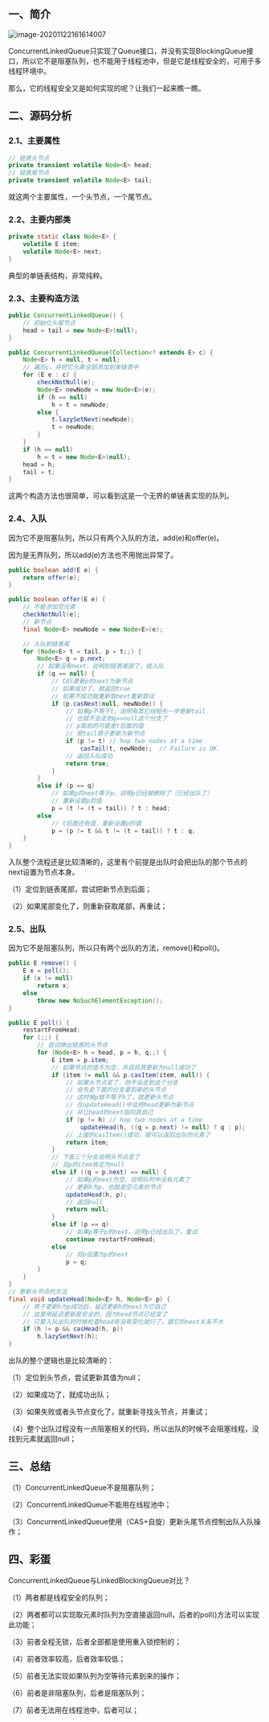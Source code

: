 

## 一、简介

![image-20201122161614007](https://gitee.com/icecandy/imgbed/raw/master/Java/基础/20201122161615.png)

ConcurrentLinkedQueue只实现了Queue接口，并没有实现BlockingQueue接口，所以它不是阻塞队列，也不能用于线程池中，但是它是线程安全的，可用于多线程环境中。

那么，它的线程安全又是如何实现的呢？让我们一起来瞧一瞧。

## 二、源码分析

### 2.1、主要属性

```java
// 链表头节点
private transient volatile Node<E> head;
// 链表尾节点
private transient volatile Node<E> tail;
```

就这两个主要属性，一个头节点，一个尾节点。

### 2.2、主要内部类

```java
private static class Node<E> {
    volatile E item;
    volatile Node<E> next;
}
```

典型的单链表结构，非常纯粹。

### 2.3、主要构造方法
```java
public ConcurrentLinkedQueue() {
    // 初始化头尾节点
    head = tail = new Node<E>(null);
}

public ConcurrentLinkedQueue(Collection<? extends E> c) {
    Node<E> h = null, t = null;
    // 遍历c，并把它元素全部添加到单链表中
    for (E e : c) {
        checkNotNull(e);
        Node<E> newNode = new Node<E>(e);
        if (h == null)
            h = t = newNode;
        else {
            t.lazySetNext(newNode);
            t = newNode;
        }
    }
    if (h == null)
        h = t = new Node<E>(null);
    head = h;
    tail = t;
}
```

这两个构造方法也很简单，可以看到这是一个无界的单链表实现的队列。

### 2.4、入队

因为它不是阻塞队列，所以只有两个入队的方法，add(e)和offer(e)。

因为是无界队列，所以add(e)方法也不用抛出异常了。

```java
public boolean add(E e) {
    return offer(e);
}

public boolean offer(E e) {
    // 不能添加空元素
    checkNotNull(e);
    // 新节点
    final Node<E> newNode = new Node<E>(e);

    // 入队到链表尾
    for (Node<E> t = tail, p = t;;) {
        Node<E> q = p.next;
        // 如果没有next，说明到链表尾部了，就入队
        if (q == null) {
            // CAS更新p的next为新节点
            // 如果成功了，就返回true
            // 如果不成功就重新取next重新尝试
            if (p.casNext(null, newNode)) {
                // 如果p不等于t，说明有其它线程先一步更新tail
                // 也就不会走到q==null这个分支了
                // p取到的可能是t后面的值
                // 把tail原子更新为新节点
                if (p != t) // hop two nodes at a time
                    casTail(t, newNode);  // Failure is OK.
                // 返回入队成功
                return true;
            }
        }
        else if (p == q)
            // 如果p的next等于p，说明p已经被删除了（已经出队了）
            // 重新设置p的值
            p = (t != (t = tail)) ? t : head;
        else
            // t后面还有值，重新设置p的值
            p = (p != t && t != (t = tail)) ? t : q;
    }
}
```

入队整个流程还是比较清晰的，这里有个前提是出队时会把出队的那个节点的next设置为节点本身。

（1）定位到链表尾部，尝试把新节点到后面；

（2）如果尾部变化了，则重新获取尾部，再重试；

### 2.5、出队

因为它不是阻塞队列，所以只有两个出队的方法，remove()和poll()。

```java
public E remove() {
    E x = poll();
    if (x != null)
        return x;
    else
        throw new NoSuchElementException();
}

public E poll() {
    restartFromHead:
    for (;;) {
        // 尝试弹出链表的头节点
        for (Node<E> h = head, p = h, q;;) {
            E item = p.item;
            // 如果节点的值不为空，并且将其更新为null成功了
            if (item != null && p.casItem(item, null)) {
                // 如果头节点变了，则不会走到这个分支
                // 会先走下面的分支拿到新的头节点
                // 这时候p就不等于h了，就更新头节点
                // 在updateHead()中会把head更新为新节点
                // 并让head的next指向其自己
                if (p != h) // hop two nodes at a time
                    updateHead(h, ((q = p.next) != null) ? q : p);
                // 上面的casItem()成功，就可以返回出队的元素了
                return item;
            }
            // 下面三个分支说明头节点变了
            // 且p的item肯定为null
            else if ((q = p.next) == null) {
                // 如果p的next为空，说明队列中没有元素了
                // 更新h为p，也就是空元素的节点
                updateHead(h, p);
                // 返回null
                return null;
            }
            else if (p == q)
                // 如果p等于p的next，说明p已经出队了，重试
                continue restartFromHead;
            else
                // 将p设置为p的next
                p = q;
        }
    }
}
// 更新头节点的方法
final void updateHead(Node<E> h, Node<E> p) {
    // 原子更新h为p成功后，延迟更新h的next为它自己
    // 这里用延迟更新是安全的，因为head节点已经变了
    // 只要入队出队的时候检查head有没有变化就行了，跟它的next关系不大
    if (h != p && casHead(h, p))
        h.lazySetNext(h);
}
```

出队的整个逻辑也是比较清晰的：

（1）定位到头节点，尝试更新其值为null；

（2）如果成功了，就成功出队；

（3）如果失败或者头节点变化了，就重新寻找头节点，并重试；

（4）整个出队过程没有一点阻塞相关的代码，所以出队的时候不会阻塞线程，没找到元素就返回null；

## 三、总结

（1）ConcurrentLinkedQueue不是阻塞队列；

（2）ConcurrentLinkedQueue不能用在线程池中；

（3）ConcurrentLinkedQueue使用（CAS+自旋）更新头尾节点控制出队入队操作；

## 四、彩蛋

ConcurrentLinkedQueue与LinkedBlockingQueue对比？

（1）两者都是线程安全的队列；

（2）两者都可以实现取元素时队列为空直接返回null，后者的poll()方法可以实现此功能；

（3）前者全程无锁，后者全部都是使用重入锁控制的；

（4）前者效率较高，后者效率较低；

（5）前者无法实现如果队列为空等待元素到来的操作；

（6）前者是非阻塞队列，后者是阻塞队列；

（7）前者无法用在线程池中，后者可以；

